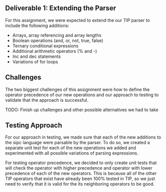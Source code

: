 ## Deliverable 1: Extending the Parser

For this assignment, we were expected to extend the our TIP parser to include the following additions:
- Arrays, array referencing and array lengths
- Boolean operations (and, or, not, true, false)
- Ternary conditional expressions
- Additional arithmetic operators (% and -)
- Inc and dec statements
- Variations of for loops

## Challenges
The two biggest challenges of this assignment were how to define the operator precedence of our new operations and our approach to testing to validate
that the approach is successful.

TODO: Finish up challenges and other possible alternatives we had to take



## Testing Approach

For our approach in testing, we made sure that each of the new additions to the sipc language were parsable by the parser.
To do so, we created a separate unit test for each of the new operations we added and experimented with all possible variations of parsing 
expressions. 

For testing operator precedence, we decided to only create unit tests that will check the operator with higher precedence and operator with lower
precedence of each of the new operators. This is because all of the other TIP operators that exist have already been 100% tested in TIP, so we just 
need to verify that it is valid for the its neighboring operators to be good.

